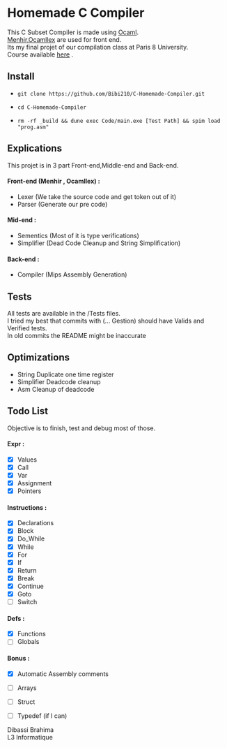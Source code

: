 # Homemade C Compiler

This C Subset Compiler is made using [Ocaml](https://ocaml.org/).\
[Menhir](http://gallium.inria.fr/~fpottier/menhir/manual.pdf),[Ocamllex](https://ocaml.org/manual/lexyacc.html) are used for front end.\
Its my final projet of our compilation class at Paris 8 University.\
Course available [here](https://pablo.rauzy.name/teaching/ic/) .

## Install
- `git clone https://github.com/Bibi210/C-Homemade-Compiler.git`

- `cd C-Homemade-Compiler`

- `rm -rf _build && dune exec Code/main.exe [Test Path] && spim load "prog.asm"`



## Explications
This projet is in 3 part Front-end,Middle-end and Back-end.
#### Front-end (Menhir , Ocamllex) :
- Lexer (We take the source code and get token out of it)
- Parser (Generate our pre code)

#### Mid-end :
- Sementics (Most of it is type verifications)
- Simplifier (Dead Code Cleanup and String Simplification)
  
#### Back-end :
- Compiler (Mips Assembly Generation)

## Tests
All tests are available in the /Tests files.\
I tried my best that commits with (... Gestion) should have Valids and Verified tests.\
In old commits the README might be inaccurate

## Optimizations
- String Duplicate one time register
- Simplifier Deadcode cleanup
- Asm Cleanup of deadcode 

## Todo List
Objective is to finish, test and debug most of those.
#### Expr :
- [X] Values
- [X] Call
- [X] Var
- [X] Assignment
- [X] Pointers
  
#### Instructions :
- [X] Declarations
- [X] Block
- [X] Do_While
- [X] While
- [X] For
- [X] If
- [X] Return
- [X] Break
- [X] Continue
- [X] Goto
- [ ] Switch
  
#### Defs :  
- [X] Functions
- [ ] Globals

#### Bonus :
- [X] Automatic Assembly comments
- [ ] Arrays
- [ ] Struct
- [ ] Typedef (if I can)


Dibassi Brahima\
L3 Informatique
